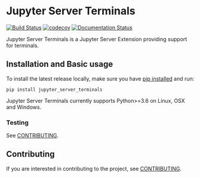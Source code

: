 # Jupyter Server Terminals

[![Build Status](https://github.com/jupyter-server/jupyter_server_terminals/actions/workflows/test.yml/badge.svg?query=branch%3Amain++)](https://github.com/jupyter-server/jupyter_server_terminals/actions?query=branch%3Amain++)
[![codecov](https://codecov.io/gh/jupyter-server/jupyter_server_terminals/branch/main/graph/badge.svg?token=6OPBSEMMUG)](https://codecov.io/gh/jupyter-server/jupyter_server_terminals)
[![Documentation Status](https://readthedocs.org/projects/jupyter-server-terminals/badge/?version=latest)](http://jupyter-server-terminals.readthedocs.io/en/latest/?badge=latest)

Jupyter Server Terminals is a Jupyter Server Extension providing support for terminals.

## Installation and Basic usage

To install the latest release locally, make sure you have
[pip installed](https://pip.readthedocs.io/en/stable/installing/) and run:

```
pip install jupyter_server_terminals
```

Jupyter Server Terminals currently supports Python>=3.6 on Linux, OSX and Windows.

### Testing

See [CONTRIBUTING](./CONTRIBUTING.rst#running-tests).

## Contributing

If you are interested in contributing to the project, see [CONTRIBUTING](./CONTRIBUTING.rst).
